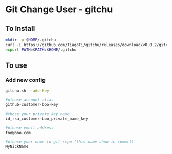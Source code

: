 # Git Change User - gitchu

## To Install

```sh
mkdir -p $HOME/.gitchu
curl -L https://github.com/TiagoTi/gitchu/releases/download/v0.0.2/gitchu.sh -o $HOME/.gitchu/gitchu && chmod +x $HOME/.gitchu/gitchu
export PATH=$PATH:$HOME/.gitchu
```

## To use

### Add new config

```sh
gitchu.sh --add-key

#please account alias
github-customer-boo-key

#chose your private key name
id_rsa_customer-boo_private_name_key

#please email address
foo@boo.com

#please your name to git repo (this name show in commit)
MyNickName
```
